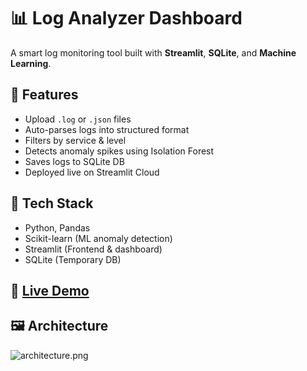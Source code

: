 # 📊 Log Analyzer Dashboard

A smart log monitoring tool built with **Streamlit**, **SQLite**, and **Machine Learning**. 

## 🔧 Features
- Upload `.log` or `.json` files
- Auto-parses logs into structured format
- Filters by service & level
- Detects anomaly spikes using Isolation Forest
- Saves logs to SQLite DB
- Deployed live on Streamlit Cloud

## 🚀 Tech Stack
- Python, Pandas
- Scikit-learn (ML anomaly detection)
- Streamlit (Frontend & dashboard)
- SQLite (Temporary DB)

## 📍 [Live Demo](https://your-app-name.streamlit.app)

## 🖼️ Architecture
![architecture.png](./assets/architecture.png)
